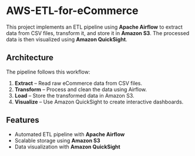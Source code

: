 # AWS-ETL-for-eCommerce


This project implements an ETL pipeline using **Apache Airflow** to extract data from CSV files, transform it, and store it in **Amazon S3**. The processed data is then visualized using **Amazon QuickSight**.

## Architecture  
The pipeline follows this workflow:

1. **Extract** – Read raw eCommerce data from CSV files.  
2. **Transform** – Process and clean the data using Airflow.  
3. **Load** – Store the transformed data in Amazon S3.  
4. **Visualize** – Use Amazon QuickSight to create interactive dashboards.  


## Features  
- Automated ETL pipeline with **Apache Airflow**  
- Scalable storage using **Amazon S3**  
- Data visualization with **Amazon QuickSight**  

